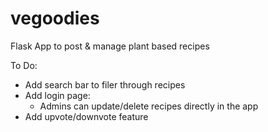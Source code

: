 # vegoodies
Flask App to post &amp; manage plant based recipes

To Do:
- Add search bar to filer through recipes
- Add login page:
  - Admins can update/delete recipes directly in the app
- Add upvote/downvote feature
